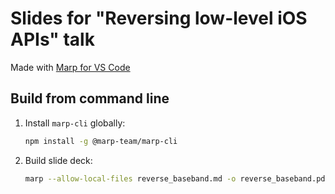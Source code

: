 # Slides for "Reversing low-level iOS APIs" talk

Made with [Marp for VS Code](https://github.com/marp-team/marp-vscode)

## Build from command line

1. Install `marp-cli` globally:

    ```sh
    npm install -g @marp-team/marp-cli
    ```

2. Build slide deck:

    ```sh
    marp --allow-local-files reverse_baseband.md -o reverse_baseband.pdf
    ```
